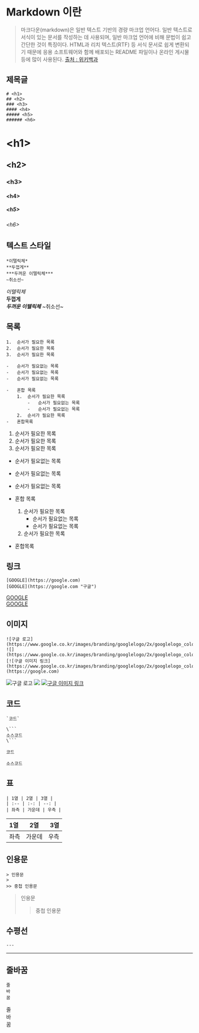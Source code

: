 # Markdown 이란

> 마크다운(markdown)은 일반 텍스트 기반의 경량 마크업 언어다. 
> 일반 텍스트로 서식이 있는 문서를 작성하는 데 사용되며, 일반 마크업 언어에 비해 문법이 쉽고 간단한 것이 특징이다. 
> HTML과 리치 텍스트(RTF) 등 서식 문서로 쉽게 변환되기 때문에 응용 소프트웨어와 함께 배포되는 README 파일이나 온라인 게시물 등에 많이 사용된다.
> [출처 : 위키백과](https://ko.wikipedia.org/wiki/%EB%A7%88%ED%81%AC%EB%8B%A4%EC%9A%B4)


## 제목글
```
# <h1>
## <h2>
### <h3>
#### <h4>
##### <h5>
###### <h6>
```
# \<h1>
## \<h2>
### \<h3>
#### \<h4>
##### \<h5>
###### \<h6>


## 텍스트 스타일
```
*이텔릭체*  
**두껍게**  
***두꺼운 이텔릭체***
~취소선~
```
*이텔릭체*  
**두껍게**  
***두꺼운 이텔릭체***
~취소선~


## 목록
```
1.  순서가 필요한 목록
2.  순서가 필요한 목록
3.  순서가 필요한 목록

-   순서가 필요없는 목록
-   순서가 필요없는 목록
-   순서가 필요없는 목록

-   혼합 목록
    1.  순서가 필요한 목록
        -   순서가 필요없는 목록
        -   순서가 필요없는 목록
    2.  순서가 필요한 목록
-   혼합목록
```
1.  순서가 필요한 목록
2.  순서가 필요한 목록
3.  순서가 필요한 목록

-   순서가 필요없는 목록
-   순서가 필요없는 목록
-   순서가 필요없는 목록

-   혼합 목록
    1.  순서가 필요한 목록
        -   순서가 필요없는 목록
        -   순서가 필요없는 목록
    2.  순서가 필요한 목록
-   혼합목록


## 링크
```
[GOOGLE](https://google.com)  
[GOOGLE](https://google.com "구글")
```
[GOOGLE](https://google.com)  
[GOOGLE](https://google.com "구글")


## 이미지
```
![구글 로고](https://www.google.co.kr/images/branding/googlelogo/2x/googlelogo_color_160x56dp.png)
![](https://www.google.co.kr/images/branding/googlelogo/2x/googlelogo_color_160x56dp.png)
[![구글 이미지 링크](https://www.google.co.kr/images/branding/googlelogo/2x/googlelogo_color_160x56dp.png)](https://google.com)
```
![구글 로고](https://www.google.co.kr/images/branding/googlelogo/2x/googlelogo_color_160x56dp.png)
![](https://www.google.co.kr/images/branding/googlelogo/2x/googlelogo_color_160x56dp.png)
[![구글 이미지 링크](https://www.google.co.kr/images/branding/googlelogo/2x/googlelogo_color_160x56dp.png)](https://google.com)


## 코드
```
`코드`

\```
소스코드
\```
```
`코드`

```
소스코드
```


## 표
```
| 1열 | 2열 | 3열 |
| :-- | :-: | --: |
| 좌측 | 가운데 | 우측 |
```
| 1열 | 2열 | 3열 |
| :-- | :-: | --: |
| 좌측 | 가운데 | 우측 |


## 인용문
```
> 인용문
> 
>> 중첩 인용문
```
> 인용문
> 
>> 중첩 인용문


## 수평선
```
---
```
---


## 줄바꿈
```
줄  
바  
꿈
```
줄  
바  
꿈

